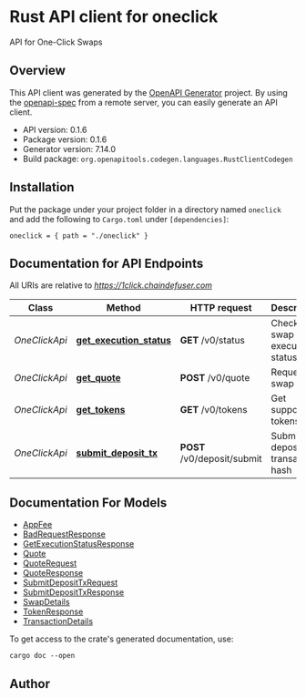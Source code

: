 # Rust API client for oneclick

API for One-Click Swaps


## Overview

This API client was generated by the [OpenAPI Generator](https://openapi-generator.tech) project.  By using the [openapi-spec](https://openapis.org) from a remote server, you can easily generate an API client.

- API version: 0.1.6
- Package version: 0.1.6
- Generator version: 7.14.0
- Build package: `org.openapitools.codegen.languages.RustClientCodegen`

## Installation

Put the package under your project folder in a directory named `oneclick` and add the following to `Cargo.toml` under `[dependencies]`:

```
oneclick = { path = "./oneclick" }
```

## Documentation for API Endpoints

All URIs are relative to *https://1click.chaindefuser.com*

Class | Method | HTTP request | Description
------------ | ------------- | ------------- | -------------
*OneClickApi* | [**get_execution_status**](docs/OneClickApi.md#get_execution_status) | **GET** /v0/status | Check swap execution status
*OneClickApi* | [**get_quote**](docs/OneClickApi.md#get_quote) | **POST** /v0/quote | Request a swap quote
*OneClickApi* | [**get_tokens**](docs/OneClickApi.md#get_tokens) | **GET** /v0/tokens | Get supported tokens
*OneClickApi* | [**submit_deposit_tx**](docs/OneClickApi.md#submit_deposit_tx) | **POST** /v0/deposit/submit | Submit deposit transaction hash


## Documentation For Models

 - [AppFee](docs/AppFee.md)
 - [BadRequestResponse](docs/BadRequestResponse.md)
 - [GetExecutionStatusResponse](docs/GetExecutionStatusResponse.md)
 - [Quote](docs/Quote.md)
 - [QuoteRequest](docs/QuoteRequest.md)
 - [QuoteResponse](docs/QuoteResponse.md)
 - [SubmitDepositTxRequest](docs/SubmitDepositTxRequest.md)
 - [SubmitDepositTxResponse](docs/SubmitDepositTxResponse.md)
 - [SwapDetails](docs/SwapDetails.md)
 - [TokenResponse](docs/TokenResponse.md)
 - [TransactionDetails](docs/TransactionDetails.md)


To get access to the crate's generated documentation, use:

```
cargo doc --open
```

## Author



